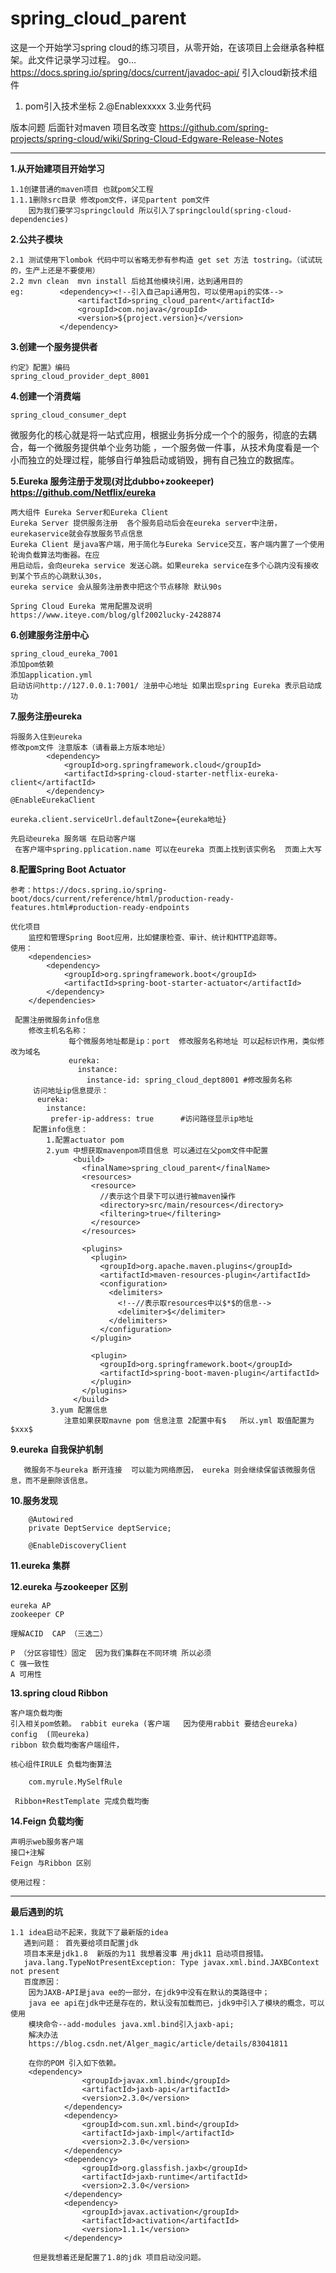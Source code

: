# spring_cloud_parent
这是一个开始学习spring cloud的练习项目，从零开始，在该项目上会继承各种框架。此文件记录学习过程。
go...
https://docs.spring.io/spring/docs/current/javadoc-api/
引入cloud新技术组件
1. pom引入技术坐标
2.@Enablexxxxx
3.业务代码

版本问题 后面针对maven 项目名改变
https://github.com/spring-projects/spring-cloud/wiki/Spring-Cloud-Edgware-Release-Notes


----------------------
**1.从开始建项目开始学习**
    
    1.1创建普通的maven项目 也就pom父工程
    1.1.1删除src目录 修改pom文件，详见partent pom文件
        因为我们要学习springclould 所以引入了springclould(spring-cloud-dependencies)
**2.公共子模块**
    
    2.1 测试使用下lombok 代码中可以省略无参有参构造 get set 方法 tostring。（试试玩的，生产上还是不要使用）
    2.2 mvn clean  mvn install 后给其他模块引用，达到通用目的
    eg:        <dependency><!--引入自己api通用包，可以使用api的实体-->
                   <artifactId>spring_cloud_parent</artifactId>
                   <groupId>com.nojava</groupId>
                   <version>${project.version}</version>
               </dependency>
**3.创建一个服务提供者**
    
    约定》配置》编码    
    spring_cloud_provider_dept_8001
    
**4.创建一个消费端**
    
    spring_cloud_consumer_dept


微服务化的核心就是将一站式应用，根据业务拆分成一个个的服务，彻底的去耦合，每一个微服务提供单个业务功能
，一个服务做一件事，从技术角度看是一个小而独立的处理过程，能够自行单独启动或销毁，拥有自己独立的数据库。

**5.Eureka 服务注册于发现(对比dubbo+zookeeper) https://github.com/Netflix/eureka**    

    两大组件 Eureka Server和Eureka Client
    Eureka Server 提供服务注册  各个服务启动后会在eureka server中注册，eurekaservice就会存放服务节点信息
    Eureka Client 是java客户端，用于简化与Eureka Service交互，客户端内置了一个使用轮询负载算法均衡器。在应
    用启动后，会向eureka service 发送心跳。如果eureka service在多个心跳内没有接收到某个节点的心跳默认30s，
    eureka service 会从服务注册表中把这个节点移除 默认90s
    
    Spring Cloud Eureka 常用配置及说明
    https://www.iteye.com/blog/glf2002lucky-2428874
    
**6.创建服务注册中心**

    spring_cloud_eureka_7001
    添加pom依赖
    添加application.yml
    启动访问http://127.0.0.1:7001/ 注册中心地址 如果出现spring Eureka 表示启动成功
    
**7.服务注册eureka**
    
    将服务入住到eureka 
    修改pom文件 注意版本（请看最上方版本地址）
            <dependency>
                <groupId>org.springframework.cloud</groupId>
                <artifactId>spring-cloud-starter-netflix-eureka-client</artifactId>
            </dependency>
    @EnableEurekaClient
    
    eureka.client.serviceUrl.defaultZone={eureka地址}
    
    先启动eureka 服务端 在启动客户端
     在客户端中spring.pplication.name 可以在eureka 页面上找到该实例名  页面上大写

**8.配置Spring Boot Actuator**   

    参考：https://docs.spring.io/spring-boot/docs/current/reference/html/production-ready-features.html#production-ready-endpoints
    
    优化项目
        监控和管理Spring Boot应用，比如健康检查、审计、统计和HTTP追踪等。
    使用：
        <dependencies>
            <dependency>
                <groupId>org.springframework.boot</groupId>
                <artifactId>spring-boot-starter-actuator</artifactId>
            </dependency>
        </dependencies>
     
     配置注册微服务info信息
        修改主机名名称：
                 每个微服务地址都是ip：port  修改服务名称地址 可以起标识作用，类似修改为域名
                 eureka:
                   instance:
                     instance-id: spring_cloud_dept8001 #修改服务名称
         访问地址ip信息提示：    
          eureka:
            instance:        
             prefer-ip-address: true      #访问路径显示ip地址 
         配置info信息：
            1.配置actuator pom
            2.yum 中想获取mavenpom项目信息 可以通过在父pom文件中配置
                  <build>
                    <finalName>spring_cloud_parent</finalName>
                    <resources>
                      <resource>
                        //表示这个目录下可以进行被maven操作
                        <directory>src/main/resources</directory>
                        <filtering>true</filtering>
                      </resource>
                    </resources>
                
                    <plugins>
                      <plugin>
                        <groupId>org.apache.maven.plugins</groupId>
                        <artifactId>maven-resources-plugin</artifactId>
                        <configuration>
                          <delimiters>
                            <!--//表示取resources中以$*$的信息-->
                            <delimiter>$</delimiter>
                          </delimiters>
                        </configuration>
                      </plugin>
                
                      <plugin>
                        <groupId>org.springframework.boot</groupId>
                        <artifactId>spring-boot-maven-plugin</artifactId>
                      </plugin>
                    </plugins>
                  </build>
             3.yum 配置信息
                注意如果获取mavne pom 信息注意 2配置中有$   所以.yml 取值配置为$xxx$
                            
**9.eureka 自我保护机制**
    
       微服务不与eureka 断开连接  可以能为网络原因， eureka 则会继续保留该微服务信息，而不是删除该信息。

**10.服务发现**       

        @Autowired
        private DeptService deptService;
        
        @EnableDiscoveryClient

**11.eureka 集群**
    

**12.eureka 与zookeeper 区别**

    eureka AP
    zookeeper CP
    
    理解ACID  CAP （三选二）
    
    P （分区容错性）固定  因为我们集群在不同环境 所以必须
    C 强一致性
    A 可用性

**13.spring cloud Ribbon** 

    客户端负载均衡   
    引入相关pom依赖。 rabbit eureka (客户端   因为使用rabbit 要结合eureka) config  (同eureka)
    ribbon 软负载均衡客户端组件，

    核心组件IRULE 负载均衡算法
        
        com.myrule.MySelfRule
        
     Ribbon+RestTemplate 完成负载均衡   
**14.Feign 负载均衡**        
    
    声明示web服务客户端
    接口+注解
    Feign 与Ribbon 区别
    
    使用过程：
    
-----
**最后遇到的坑**
    
    1.1 idea启动不起来，我就下了最新版的idea
       遇到问题： 首先要给项目配置jdk
       项目本来是jdk1.8  新版的为11 我想着没事 用jdk11 启动项目报错。
       java.lang.TypeNotPresentException: Type javax.xml.bind.JAXBContext not present
       百度原因：
        因为JAXB-API是java ee的一部分，在jdk9中没有在默认的类路径中；
        java ee api在jdk中还是存在的，默认没有加载而已，jdk9中引入了模块的概念，可以使用
        模块命令--add-modules java.xml.bind引入jaxb-api;
        解决办法
        https://blog.csdn.net/Alger_magic/article/details/83041811
        
        在你的POM 引入如下依赖。
        <dependency>
                    <groupId>javax.xml.bind</groupId>
                    <artifactId>jaxb-api</artifactId>
                    <version>2.3.0</version>
                </dependency>
                <dependency>
                    <groupId>com.sun.xml.bind</groupId>
                    <artifactId>jaxb-impl</artifactId>
                    <version>2.3.0</version>
                </dependency>
                <dependency>
                    <groupId>org.glassfish.jaxb</groupId>
                    <artifactId>jaxb-runtime</artifactId>
                    <version>2.3.0</version>
                </dependency>
                <dependency>
                    <groupId>javax.activation</groupId>
                    <artifactId>activation</artifactId>
                    <version>1.1.1</version>
                </dependency>
                
         但是我想着还是配置了1.8的jdk 项目启动没问题。       
                
